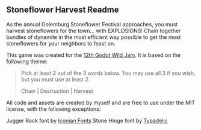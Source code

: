 ## Stoneflower Harvest Readme

As the annual Golemburg Stoneflower Festival approaches, you must harvest stoneflowers for the town... with EXPLOSIONS!  Chain together bundles of dynamite in the most efficient way possible to get the most stoneflowers for your neighbors to feast on.

This game was created for the [12th Godot Wild Jam](https://itch.io/jam/godot-wild-jam-12-one-year).  It is based on the following theme:

 > Pick at least 2 out of the 3 words below. You may use all 3 if you wish, but you must use at least 2.
 > 
 > Chain | Destruction | Harvest

All code and assets are created by myself and are free to use under the MIT license, with the following exceptions:

  Jugger Rock font by [Iconian Fonts](https://www.iconian.com)
  Stone Hinge font by [Typadelic](https://www.fontspace.com/typadelic)

